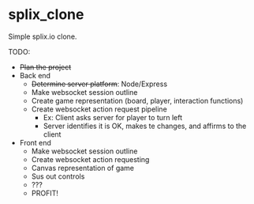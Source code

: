 # splix_clone
Simple splix.io clone.

TODO:
- ~~Plan the project~~
- Back end
  - ~~Determine server platform~~: Node/Express
  - Make websocket session outline
  - Create game representation (board, player, interaction functions)
  - Create websocket action request pipeline
    - Ex: Client asks server for player to turn left
    - Server identifies it is OK, makes te changes, and affirms to the client
- Front end
  - Make websocket session outline
  - Create websocket action requesting
  - Canvas representation of game
  - Sus out controls
  - ???
  - PROFIT!
